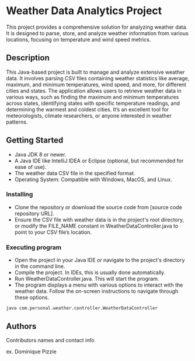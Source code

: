 # Weather Data Analytics Project 

This project provides a comprehensive solution for analyzing weather data. It is designed to parse, store, and analyze weather information from various locations, focusing on temperature and wind speed metrics.

## Description

This Java-based project is built to manage and analyze extensive weather data. It involves parsing CSV files containing weather statistics like average, maximum, and minimum temperatures, wind speed, and more, for different cities and states. The application allows users to retrieve weather data in various ways, such as finding the maximum and minimum temperatures across states, identifying states with specific temperature readings, and determining the warmest and coldest cities. It’s an excellent tool for meteorologists, climate researchers, or anyone interested in weather patterns.

## Getting Started

* Java JDK 8 or newer.
* A Java IDE like IntelliJ IDEA or Eclipse (optional, but recommended for ease of use).
* The weather data CSV file in the specified format.
* Operating System: Compatible with Windows, MacOS, and Linux.


### Installing

* Clone the repository or download the source code from [source code repository URL].
* Ensure the CSV file with weather data is in the project's root directory, or modify the FILE_NAME constant in WeatherDataController.java to point to your CSV file’s location.

### Executing program

* Open the project in your Java IDE or navigate to the project's directory in the command line.
* Compile the project. In IDEs, this is usually done automatically.
* Run WeatherDataController.java. This will start the program.
* The program displays a menu with various options to interact with the weather data. Follow the on-screen instructions to navigate through these options.

```
java com.personal.weather.controller.WeatherDataController
```

## Authors

Contributors names and contact info

ex. Dominique Pizzie  
